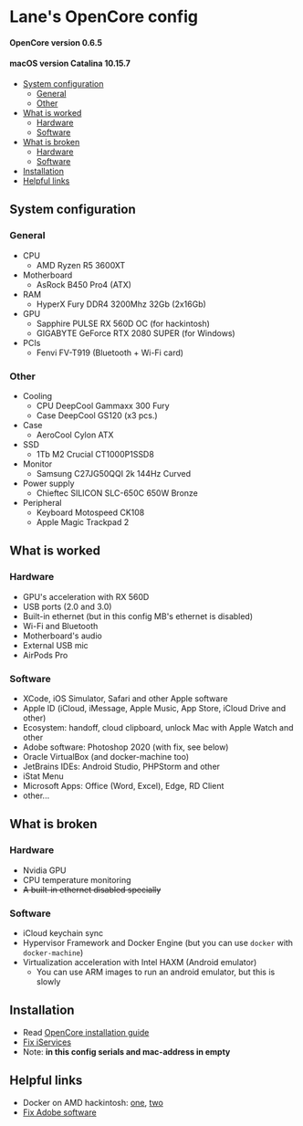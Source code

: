 # Lane's OpenCore config
#### OpenCore version 0.6.5
#### macOS version Catalina 10.15.7


- [System configuration](#system-configuration)
    - [General](#general)
    - [Other](#other)
- [What is worked](#what-is-worked)
    - [Hardware](#hardware)
    - [Software](#software)
- [What is broken](#what-is-broken)
    - [Hardware](#hardware-1)
    - [Software](#software-1)
- [Installation](#installation)
- [Helpful links](#helpful-links)


## System configuration
### General
- CPU
    - AMD Ryzen R5 3600XT
- Motherboard
    - AsRock B450 Pro4 (ATX)
- RAM
    - HyperX Fury DDR4 3200Mhz 32Gb (2x16Gb)
- GPU
    - Sapphire PULSE RX 560D OC (for hackintosh)
    - GIGABYTE GeForce RTX 2080 SUPER (for Windows)
- PCIs
    - Fenvi FV-T919 (Bluetooth + Wi-Fi card)
### Other
- Cooling
    - CPU DeepCool Gammaxx 300 Fury
    - Case DeepCool GS120 (x3 pcs.)
- Case
    - AeroCool Cylon ATX
- SSD
    - 1Tb M2 Crucial CT1000P1SSD8
- Monitor
    - Samsung C27JG50QQI 2k 144Hz Curved
- Power supply
    - Chieftec SILICON SLC-650C 650W Bronze
- Peripheral
    - Keyboard Motospeed CK108
    - Apple Magic Trackpad 2


## What is worked
### Hardware
- GPU's acceleration with RX 560D
- USB ports (2.0 and 3.0)
- Built-in ethernet (but in this config MB's ethernet is disabled)
- Wi-Fi and Bluetooth
- Motherboard's audio
- External USB mic
- AirPods Pro

### Software
- XCode, iOS Simulator, Safari and other Apple software
- Apple ID (iCloud, iMessage, Apple Music, App Store, iCloud Drive and other)
- Ecosystem: handoff, cloud clipboard, unlock Mac with Apple Watch and other
- Adobe software: Photoshop 2020 (with fix, see below)
- Oracle VirtualBox (and docker-machine too)
- JetBrains IDEs: Android Studio, PHPStorm and other
- iStat Menu
- Microsoft Apps: Office (Word, Excel), Edge, RD Client
- other...


## What is broken
### Hardware
- Nvidia GPU
- CPU temperature monitoring
- ~~A built-in ethernet disabled specially~~

### Software
- iCloud keychain sync
- Hypervisor Framework and Docker Engine (but you can use `docker` with `docker-machine`)
- Virtualization acceleration with Intel HAXM (Android emulator)
    - You can use ARM images to run an android emulator, but this is slowly


## Installation 
- Read [OpenCore installation guide](https://dortania.github.io/OpenCore-Install-Guide/)
- [Fix iServices](https://dortania.github.io/OpenCore-Post-Install/universal/iservices.html)
- Note: **in this config serials and mac-address in empty**

## Helpful links
- Docker on AMD hackintosh: [one](https://gist.github.com/slykar/e92732be9bf81a71e08068245656d70e), [two](https://evgeni.blog/hackintosh/docker-amd-ryzen)
- [Fix Adobe software](https://gist.github.com/naveenkrdy/26760ac5135deed6d0bb8902f6ceb6bd)

